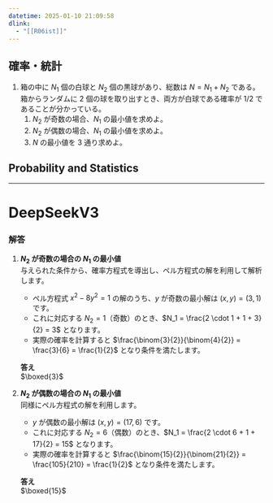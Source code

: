 ```yaml
---
datetime: 2025-01-10 21:09:58
dlink:
  - "[[R06ist]]"
---
```

## 確率・統計

1. 箱の中に $N_1$ 個の白球と $N_2$ 個の黒球があり、総数は $N = N_1 + N_2$ である。箱からランダムに 2 個の球を取り出すとき、両方が白球である確率が $1/2$ であることが分かっている。
   1. $N_2$ が奇数の場合、$N_1$ の最小値を求めよ。
   2. $N_2$ が偶数の場合、$N_1$ の最小値を求めよ。
   3. $N$ の最小値を 3 通り求めよ。

## Probability and Statistics


---
# DeepSeekV3

### 解答

1. **$N_2$ が奇数の場合の $N_1$ の最小値**  
   与えられた条件から、確率方程式を導出し、ペル方程式の解を利用して解析します。  
   - ペル方程式 $x^2 - 8y^2 = 1$ の解のうち、$y$ が奇数の最小解は $(x, y) = (3, 1)$ です。  
   - これに対応する $N_2 = 1$（奇数）のとき、$N_1 = \frac{2 \cdot 1 + 1 + 3}{2} = 3$ となります。  
   - 実際の確率を計算すると $\frac{\binom{3}{2}}{\binom{4}{2}} = \frac{3}{6} = \frac{1}{2}$ となり条件を満たします。

   **答え**  
   $\boxed{3}$

2. **$N_2$ が偶数の場合の $N_1$ の最小値**  
   同様にペル方程式の解を利用します。  
   - $y$ が偶数の最小解は $(x, y) = (17, 6)$ です。  
   - これに対応する $N_2 = 6$（偶数）のとき、$N_1 = \frac{2 \cdot 6 + 1 + 17}{2} = 15$ となります。  
   - 実際の確率を計算すると $\frac{\binom{15}{2}}{\binom{21}{2}} = \frac{105}{210} = \frac{1}{2}$ となり条件を満たします。

   **答え**  
   $\boxed{15}$
   